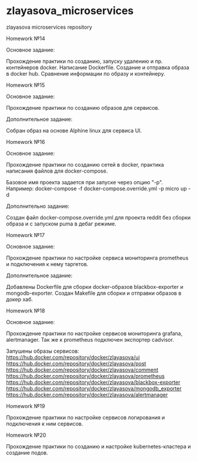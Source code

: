 # zlayasova_microservices
zlayasova microservices repository

Homework №14

Основное задание:

Прохождение практики по созданию, запуску удалению и пр. контейнеров docker. Написание Dockerfile. Создание и отправка образа в docker hub.
Сравнение информации по образу и контейнеру.

Homework №15

Основное задание:

Прохождение практики по созданию образов для сервисов.

Дополнительное задание:

Собран образ на основе Alphine linux для сервиса UI.

Homework №16

Основное задание:

Прохождение практики по созданию сетей в docker, практика написания файлов для docker-compose.

Базовое имя проекта задается при запуске  через опцию "-p". Например:
docker-compose -f docker-compose.override.yml -p micro up -d

Дополнительно задание:

Создан файл docker-compose.override.yml для проекта reddit без сборки образа и с запуском puma в дебаг режиме.

Homework №17

Основное задание:

Прохождение практики по настройке сервиса мониторинга prometheus и подключения к нему таргетов.

Дополнительное задание:

Добавлены Dockerfile для сборки docker-образов blackbox-exporter и mongodb-exporter. Создан Makefile для сборки и отправки образов в докер хаб.

Homework №18

Основное задание:

Прохождение практики по настройке сервисов мониторинга grafana, alertmanager. Так же к prometheus подключен экспортер cadvisor.

Запушены образы сервисов:
https://hub.docker.com/repository/docker/zlayasova/ui
https://hub.docker.com/repository/docker/zlayasova/post
https://hub.docker.com/repository/docker/zlayasova/comment
https://hub.docker.com/repository/docker/zlayasova/prometheus
https://hub.docker.com/repository/docker/zlayasova/blackbox-exporter
https://hub.docker.com/repository/docker/zlayasova/mongodb_exporter
https://hub.docker.com/repository/docker/zlayasova/alertmanager

Homework №19

Прохождение практики по настройке сервисов логирования и подключения к ним сервисов.

Homework №20

Прохождение практики по созданию и настройке  kubernetes-кластера и создание подов.
